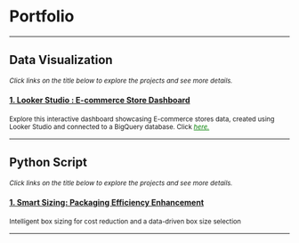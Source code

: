 # Portfolio
---
## Data Visualization
<span style="font-size: smaller;"><i>Click links on the title below to explore the projects and see more details.</i></span>
#### <a href="https://lookerstudio.google.com/reporting/0a73cc2a-443b-4c7d-977c-193bbf1c8ac4" target="_blank">1. Looker Studio : E-commerce Store Dashboard</a>
<span style="font-size: smaller;">Explore this interactive dashboard showcasing E-commerce stores data, created using Looker Studio and connected to a BigQuery database. Click <a href="https://lookerstudio.google.com/reporting/0a73cc2a-443b-4c7d-977c-193bbf1c8ac4" target="_blank" style="color:green; text-decoration:underline;"><em>here.</em></a></span>

---
## Python Script
<span style="font-size: smaller;"><i>Click links on the title below to explore the projects and see more details.</i></span>
#### <a href="https://www.kaggle.com/code/anggoletomi/package-box-size-optimization" target="_blank">1. Smart Sizing: Packaging Efficiency Enhancement</a>
<span style="font-size: smaller;">Intelligent box sizing for cost reduction and a data-driven box size selection</span>

---

